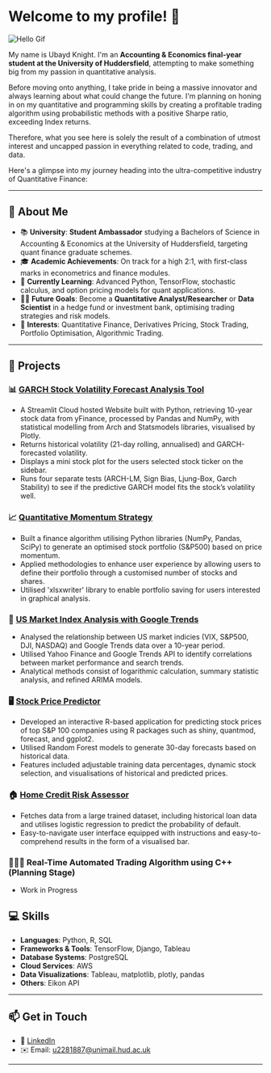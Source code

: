 # Welcome to my profile! 👋

![Hello Gif](https://media1.tenor.com/m/BbZnw0Mc1mUAAAAd/crow-smart.gif)

My name is Ubayd Knight. I'm an **Accounting & Economics final-year student at the University of Huddersfield**, attempting to make something big from my passion in quantitative analysis.

Before moving onto anything, I take pride in being a massive innovator and always learning about what could change the future. I'm planning on honing in on my quantitative and programming skills by creating a profitable trading algorithm using probabilistic methods with a positive Sharpe ratio, exceeding Index returns.
 
Therefore, what you see here is solely the result of a combination of utmost interest and uncapped passion in everything related to code, trading, and data. 

Here's a glimpse into my journey heading into the ultra-competitive industry of Quantitative Finance:

---

## 🚀 About Me
- 📚 **University**: **Student Ambassador** studying a Bachelors of Science in Accounting & Economics at the University of Huddersfield, targeting quant finance graduate schemes.  
- 🎓 **Academic Achievements**: On track for a high 2:1, with first-class marks in econometrics and finance modules.  
- 🌱 **Currently Learning**: Advanced Python, TensorFlow, stochastic calculus, and option pricing models for quant applications.  
- 👨‍💻 **Future Goals**: Become a **Quantitative Analyst/Researcher** or **Data Scientist** in a hedge fund or investment bank, optimising trading strategies and risk models.  
- 📖 **Interests**: Quantitative Finance, Derivatives Pricing, Stock Trading, Portfolio Optimisation, Algorithmic Trading.
  
---

## 💼 Projects

### 📊 [GARCH Stock Volatility Forecast Analysis Tool](https://github.com/Utartizan/Stock-Volatility-Forecasting-Analysis-Tool)
- A Streamlit Cloud hosted Website built with Python, retrieving 10-year stock data from yFinance, processed by Pandas and NumPy, with statistical modelling from Arch and Statsmodels libraries, visualised by Plotly.
- Returns historical volatility (21-day rolling, annualised) and GARCH-forecasted volatility.
- Displays a mini stock plot for the users selected stock ticker on the sidebar.
- Runs four separate tests (ARCH-LM, Sign Bias, Ljung-Box, Garch Stability) to see if the predictive GARCH model fits the stock’s volatility well.

### 📈 [Quantitative Momentum Strategy](https://github.com/Utartizan/Quantitative-Momentum-Strategy)
- Built a finance algorithm utilising Python libraries (NumPy, Pandas, SciPy) to generate an optimised stock portfolio (S&P500) based on price momentum.
- Applied methodologies to enhance user experience by allowing users to define their portfolio through a customised number of stocks and shares.
- Utilised 'xlsxwriter' library to enable portfolio saving for users interested in graphical analysis.


### 📖 [US Market Index Analysis with Google Trends](https://github.com/Utartizan/US-Market-Index-Analysis-with-Google-Trends)
- Analysed the relationship between US market indicies (VIX, S&P500, DJI, NASDAQ) and Google Trends data over a 10-year
period.
- Utilised Yahoo Finance and Google Trends API to identify correlations between market performance and search trends.
- Analytical methods consist of logarithmic calculation, summary statistic analysis, and refined ARIMA models.

### 🖥️ [Stock Price Predictor](https://github.com/Utartizan/Random-Forest-Predictor--Stocks-)
- Developed an interactive R-based application for predicting stock prices of top S&P 100 companies using R packages such as shiny, quantmod, forecast, and ggplot2.
- Utilised Random Forest models to generate 30-day forecasts based on historical data.
- Features included adjustable training data percentages, dynamic stock selection, and visualisations of historical and predicted prices.

### 🏠 [Home Credit Risk Assessor](https://github.com/Utartizan/Credit-Risk-Assessment)
-  Fetches data from a large trained dataset, including historical loan data and utilises logistic regression to predict the probability of default.
-  Easy-to-navigate user interface equipped with instructions and easy-to-comprehend results in the form of a visualised bar.

### 🧗🏽‍♂️ Real-Time Automated Trading Algorithm using C++ (Planning Stage)
- Work in Progress

  
## 💻 Skills

- **Languages**: Python, R, SQL
- **Frameworks & Tools**: TensorFlow, Django, Tableau
- **Database Systems**: PostgreSQL
- **Cloud Services**: AWS
- **Data Visualizations**: Tableau, matplotlib, plotly, pandas
- **Others**: Eikon API

---

## 📫 Get in Touch

- 💼 [LinkedIn](https://www.linkedin.com/in/ubayd-knight-302656251/)  
- ✉️ Email: u2281887@unimail.hud.ac.uk
  
---

<!---
Utartizan/Utartizan is a ✨ special ✨ repository because its `README.md` (this file) appears on your GitHub profile.
You can click the Preview link to take a look at your changes.
--->


